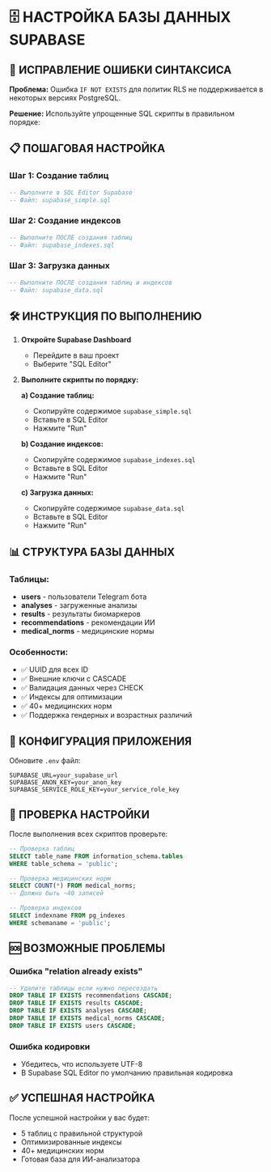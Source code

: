 # 🗄️ НАСТРОЙКА БАЗЫ ДАННЫХ SUPABASE

## 🚨 ИСПРАВЛЕНИЕ ОШИБКИ СИНТАКСИСА

**Проблема:** Ошибка `IF NOT EXISTS` для политик RLS не поддерживается в некоторых версиях PostgreSQL.

**Решение:** Используйте упрощенные SQL скрипты в правильном порядке:

## 📋 ПОШАГОВАЯ НАСТРОЙКА

### Шаг 1: Создание таблиц
```sql
-- Выполните в SQL Editor Supabase
-- Файл: supabase_simple.sql
```

### Шаг 2: Создание индексов
```sql
-- Выполните ПОСЛЕ создания таблиц
-- Файл: supabase_indexes.sql
```

### Шаг 3: Загрузка данных
```sql
-- Выполните ПОСЛЕ создания таблиц и индексов
-- Файл: supabase_data.sql
```

## 🛠️ ИНСТРУКЦИЯ ПО ВЫПОЛНЕНИЮ

1. **Откройте Supabase Dashboard**
   - Перейдите в ваш проект
   - Выберите "SQL Editor"

2. **Выполните скрипты по порядку:**
   
   **a) Создание таблиц:**
   - Скопируйте содержимое `supabase_simple.sql`
   - Вставьте в SQL Editor
   - Нажмите "Run"

   **b) Создание индексов:**
   - Скопируйте содержимое `supabase_indexes.sql`
   - Вставьте в SQL Editor
   - Нажмите "Run"

   **c) Загрузка данных:**
   - Скопируйте содержимое `supabase_data.sql`
   - Вставьте в SQL Editor
   - Нажмите "Run"

## 📊 СТРУКТУРА БАЗЫ ДАННЫХ

### Таблицы:
- **users** - пользователи Telegram бота
- **analyses** - загруженные анализы
- **results** - результаты биомаркеров
- **recommendations** - рекомендации ИИ
- **medical_norms** - медицинские нормы

### Особенности:
- ✅ UUID для всех ID
- ✅ Внешние ключи с CASCADE
- ✅ Валидация данных через CHECK
- ✅ Индексы для оптимизации
- ✅ 40+ медицинских норм
- ✅ Поддержка гендерных и возрастных различий

## 🔧 КОНФИГУРАЦИЯ ПРИЛОЖЕНИЯ

Обновите `.env` файл:
```env
SUPABASE_URL=your_supabase_url
SUPABASE_ANON_KEY=your_anon_key
SUPABASE_SERVICE_ROLE_KEY=your_service_role_key
```

## 🧪 ПРОВЕРКА НАСТРОЙКИ

После выполнения всех скриптов проверьте:

```sql
-- Проверка таблиц
SELECT table_name FROM information_schema.tables 
WHERE table_schema = 'public';

-- Проверка медицинских норм
SELECT COUNT(*) FROM medical_norms;
-- Должно быть ~40 записей

-- Проверка индексов
SELECT indexname FROM pg_indexes 
WHERE schemaname = 'public';
```

## 🆘 ВОЗМОЖНЫЕ ПРОБЛЕМЫ

### Ошибка "relation already exists"
```sql
-- Удалите таблицы если нужно пересоздать
DROP TABLE IF EXISTS recommendations CASCADE;
DROP TABLE IF EXISTS results CASCADE;
DROP TABLE IF EXISTS analyses CASCADE;
DROP TABLE IF EXISTS medical_norms CASCADE;
DROP TABLE IF EXISTS users CASCADE;
```

### Ошибка кодировки
- Убедитесь, что используете UTF-8
- В Supabase SQL Editor по умолчанию правильная кодировка

## ✅ УСПЕШНАЯ НАСТРОЙКА

После успешной настройки у вас будет:
- 5 таблиц с правильной структурой
- Оптимизированные индексы
- 40+ медицинских норм
- Готовая база для ИИ-анализатора 